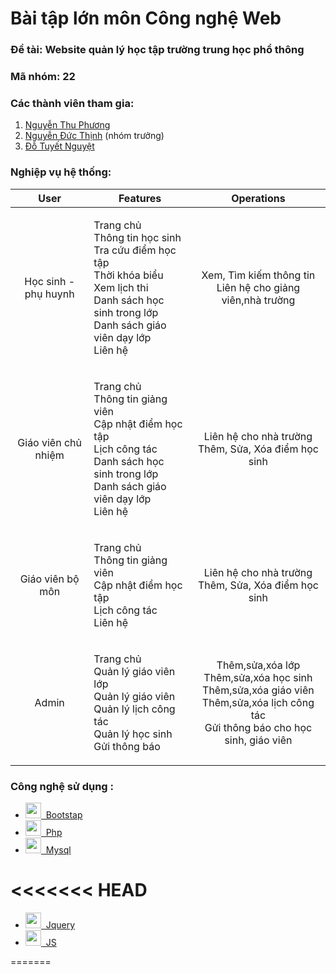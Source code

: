 # Bài tập lớn môn Công nghệ Web
### Đề tài: Website quản lý học tập trường trung học phổ thông
### Mã nhóm: 22
### Các thành viên tham gia:
1. [Nguyễn Thu Phương](https://github.com/NguyenMam)
2. [Nguyễn Đức Thịnh](https://github.com/ngthinh001) (nhóm trưởng)
3. [Đỗ Tuyết Nguyệt](https://github.com/2612Donguyet)
### Nghiệp vụ hệ thống:
| User |Features| Operations <br />|
| :---: | :---: | :---: |
| Học sinh - phụ huynh | <p align="left">Trang chủ<br />Thông tin học sinh<br />Tra cứu điểm học tập<br />Thời khóa biểu<br />Xem lịch thi<br />Danh sách học sinh trong lớp<br />Danh sách giáo viên dạy lớp<br />Liên hệ </p> | Xem, Tìm kiếm thông tin <br />  Liên hệ cho giảng viên,nhà trường|
| Giáo viên chủ nhiệm |<p align="left"> Trang chủ<br />Thông tin giảng viên<br />Cập nhật điểm học tập<br />Lịch công tác<br /> Danh sách học sinh trong lớp<br />Danh sách giáo viên dạy lớp<br />Liên hệ </p> |Liên hệ cho nhà trường<br /> Thêm, Sửa, Xóa điểm học sinh  |
| Giáo viên bộ môn | <p align="left"> Trang chủ<br />Thông tin giảng viên<br />Cập nhật điểm học tập<br />Lịch công tác<br /> Liên hệ </p> | Liên hệ cho nhà trường <br />Thêm, Sửa, Xóa điểm học sinh |
| Admin | <p align="left"> Trang chủ<br />Quản lý giáo viên lớp<br />Quản lý giáo viên<br />Quản lý lịch công tác<br />Quản lý học sinh<br /> Gửi thông báo </p>  | Thêm,sửa,xóa lớp<br /> Thêm,sửa,xóa học sinh<br /> Thêm,sửa,xóa giáo viên<br />Thêm,sửa,xóa lịch công tác<br /> Gửi thông báo cho học sinh, giáo viên |
### Công nghệ sử dụng :

- <a href="https://getbootstrap.com/"><img src="https://upload.wikimedia.org/wikipedia/commons/thumb/b/b2/Bootstrap_logo.svg/512px-Bootstrap_logo.svg.png" height=25, width=25 />&nbsp;&nbsp;Bootstap</a> 
- <a href="https://www.php.net/"><img src="https://upload.wikimedia.org/wikipedia/commons/thumb/2/27/PHP-logo.svg/2560px-PHP-logo.svg.png" height=25, width=25 />&nbsp;&nbsp;Php</a> 
- <a href="https://www.mysql.com//"><img src="https://download.logo.wine/logo/MySQL/MySQL-Logo.wine.png" height=25, width=25 />&nbsp;&nbsp;Mysql</a> 

<<<<<<< HEAD
=======
- <a href="https://jquery.com/"><img src="https://img.icons8.com/ios-filled/48/000000/jquery.png" height=25, width=25 />&nbsp;&nbsp;Jquery</a> 
- <a href="https://www.javascript.com/"><img src="https://banner2.cleanpng.com/20180720/pjj/kisspng-javascript-logo-html-clip-art-javascript-logo-5b5188b16dbcd8.5939232615320700654495.jpg" height=25, width=25 />&nbsp;&nbsp;JS</a> 

=======
